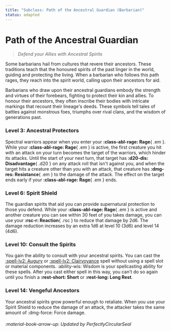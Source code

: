 ```yaml
---
title: "Subclass: Path of the Ancestral Guardian (Barbarian)"
status: adapted
---
```


<p style="display:none">
Defend your Allies with Ancestral Spirits
</p>

# Path of the Ancestral Guardian

> *Defend your Allies with Ancestral Spirits*

Some barbarians hail from cultures that revere their ancestors. These traditions teach that the honoured spirits of the past linger in the world, guiding and protecting the living. When a barbarian who follows this path rages, they reach into the spirit world, calling upon their ancestors for aid.

Barbarians who draw upon their ancestral guardians embody the strength and virtues of their forebears, fighting to protect their kin and allies. To honour their ancestors, they often inscribe their bodies with intricate markings that recount their lineage's deeds. These symbols tell tales of battles against monstrous foes, triumphs over rival clans, and the wisdom of generations past.

### Level 3: Ancestral Protectors

Spectral warriors appear when you enter your **:class-abl-rage: Rage**{ .em }. While your **:class-abl-rage: Rage**{ .em } is active, the first creature you hit with an attack on your turn becomes the target of the warriors, which hinder its attacks. Until the start of your next turn, that target has **:d20-dis: Disadvantage**{ .d20 } on any attack roll that isn't against you, and when the target hits a creature other than you with an attack, that creature has **:dmg-res: Resistance**{ .em } to the damage of the attack. The effect on the target ends early if your **:class-abl-rage: Rage**{ .em } ends.

### Level 6: Spirit Shield

The guardian spirits that aid you can provide supernatural protection to those you defend. While your **:class-abl-rage: Rage**{ .em } is active and another creature you can see within 30 feet of you takes damage, you can use your **:rsc-r: Reaction**{ .rsc } to reduce that damage by 2d6. The damage reduction increases by an extra 1d6 at level 10 (3d6) and level 14 (4d6).

### Level 10: Consult the Spirits

You gain the ability to consult with your ancestral spirits. You can cast the [:spell-lv2: Augury](../../spells/description/core/level-2.md#augury) or [:spell-lv2: Clairvoyance](../../spells/description/core/level-3.md#clairvoyance) spell without using a spell slot or material components. :ability-wis: Wisdom is your spellcasting ability for these spells. After you cast either spell in this way, you can't do so again until you finish a **:rest-short: Short** or **:rest-long: Long Rest**.

### Level 14: Vengeful Ancestors

Your ancestral spirits grow powerful enough to retaliate. When you use your Spirit Shield to reduce the damage of an attack, the attacker takes the same amount of :dmg-force: Force damage.

###### :material-book-arrow-up: Updated by *PerfectlyCircularSeal* 